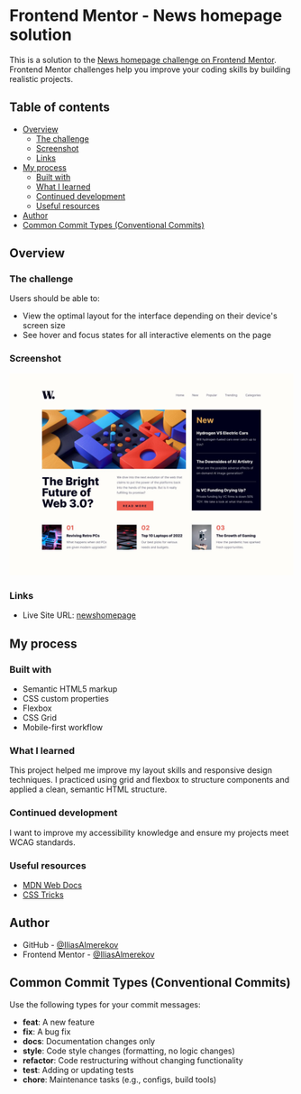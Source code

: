 # Frontend Mentor - News homepage solution

This is a solution to the [News homepage challenge on Frontend Mentor](https://www.frontendmentor.io/challenges/news-homepage-H6SWTa1MFl). Frontend Mentor challenges help you improve your coding skills by building realistic projects.

## Table of contents

- [Overview](#overview)
  - [The challenge](#the-challenge)
  - [Screenshot](#screenshot)
  - [Links](#links)
- [My process](#my-process)
  - [Built with](#built-with)
  - [What I learned](#what-i-learned)
  - [Continued development](#continued-development)
  - [Useful resources](#useful-resources)
- [Author](#author)
- [Common Commit Types (Conventional Commits)](#common-commit-types-conventional-commits)

## Overview

### The challenge

Users should be able to:

- View the optimal layout for the interface depending on their device's screen size
- See hover and focus states for all interactive elements on the page

### Screenshot

![](./public/images/desktop-design.jpg)

### Links

- Live Site URL: [newshomepage](https://newshomepage-gamma.vercel.app/)

## My process

### Built with

- Semantic HTML5 markup
- CSS custom properties
- Flexbox
- CSS Grid
- Mobile-first workflow

### What I learned

This project helped me improve my layout skills and responsive design techniques. I practiced using grid and flexbox to structure components and applied a clean, semantic HTML structure.

### Continued development

I want to improve my accessibility knowledge and ensure my projects meet WCAG standards.

### Useful resources

- [MDN Web Docs](https://developer.mozilla.org/)
- [CSS Tricks](https://css-tricks.com/)

## Author

- GitHub - [@IliasAlmerekov](https://github.com/IliasAlmerekov)
- Frontend Mentor - [@IliasAlmerekov](https://www.frontendmentor.io/profile/IliasAlmerekov)

## Common Commit Types (Conventional Commits)

Use the following types for your commit messages:

- **feat**: A new feature
- **fix**: A bug fix
- **docs**: Documentation changes only
- **style**: Code style changes (formatting, no logic changes)
- **refactor**: Code restructuring without changing functionality
- **test**: Adding or updating tests
- **chore**: Maintenance tasks (e.g., configs, build tools)
